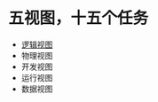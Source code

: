 
# 五视图，十五个任务
 * [逻辑视图](https://github.com/stevenli91748/Software-Architecture-Design/blob/master/细化架构设计/逻辑视图.md)
 * 物理视图
 * 开发视图
 * 运行视图
 * 数据视图
